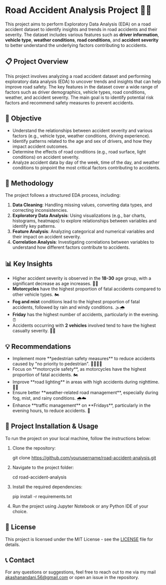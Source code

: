 Road Accident Analysis Project 🚗🚧
===================================

This project aims to perform Exploratory Data Analysis (EDA) on a road accident dataset to identify insights and trends in road accidents and their severity. The dataset includes various features such as **driver information**, **vehicle type**, **weather conditions**, **road conditions**, and **accident severity** to better understand the underlying factors contributing to accidents.

📋 Project Overview
-------------------

This project involves analyzing a road accident dataset and performing exploratory data analysis (EDA) to uncover trends and insights that can help improve road safety. The key features in the dataset cover a wide range of factors such as driver demographics, vehicle types, road conditions, weather, and accident severity. The main goal is to identify potential risk factors and recommend safety measures to prevent accidents.

🎯 Objective
------------

*   Understand the relationships between accident severity and various factors (e.g., vehicle type, weather conditions, driving experience).
*   Identify patterns related to the age and sex of drivers, and how they impact accident outcomes.
*   Determine the effects of road conditions (e.g., road surface, light conditions) on accident severity.
*   Analyze accident data by day of the week, time of the day, and weather conditions to pinpoint the most critical factors contributing to accidents.

🔬 Methodology
--------------

The project follows a structured EDA process, including:

1.  **Data Cleaning**: Handling missing values, converting data types, and correcting inconsistencies.
2.  **Exploratory Data Analysis**: Using visualizations (e.g., bar charts, histograms, heatmaps) to explore relationships between variables and identify key patterns.
3.  **Feature Analysis**: Analyzing categorical and numerical variables and their impact on accident severity.
4.  **Correlation Analysis**: Investigating correlations between variables to understand how different factors contribute to accidents.

📊 Key Insights
---------------

*   Higher accident severity is observed in the **18-30** age group, with a significant decrease as age increases. 🚶‍♂️
*   **Motorcycles** have the highest proportion of fatal accidents compared to other vehicle types. 🏍️
*   **Fog and mist** conditions lead to the highest proportion of fatal accidents, followed by rain and windy conditions. 🌫️🌧️
*   **Friday** has the highest number of accidents, particularly in the evening. ⏰
*   Accidents occurring with **2 vehicles** involved tend to have the highest casualty severity. 🚙🚙

💡 Recommendations
------------------

*   Implement more \*\*pedestrian safety measures\*\* to reduce accidents caused by "no priority to pedestrian". 🚶‍♀️🚶‍♂️
*   Focus on \*\*motorcycle safety\*\*, as motorcycles have the highest proportion of fatal accidents. 🏍️
*   Improve \*\*road lighting\*\* in areas with high accidents during nighttime. 🌙💡
*   Ensure better \*\*weather-related road management\*\*, especially during fog, mist, and rainy conditions. 🌧️☁️
*   Enhance \*\*traffic management\*\* on \*\*Fridays\*\*, particularly in the evening hours, to reduce accidents. 🚦

📅 Project Installation & Usage
-------------------------------

To run the project on your local machine, follow the instructions below:

1.  Clone the repository:

    git clone https://github.com/yourusername/road-accident-analysis.git

3.  Navigate to the project folder:

    cd road-accident-analysis

5.  Install the required dependencies:

    pip install -r requirements.txt

7.  Run the project using Jupyter Notebook or any Python IDE of your choice.

📜 License
----------

This project is licensed under the MIT License - see the [LICENSE](LICENSE) file for details.

📞 Contact
----------

For any questions or suggestions, feel free to reach out to me via my mail akashanandani.56@gmail.com or open an issue in the repository.
